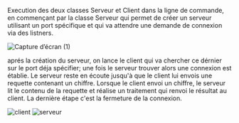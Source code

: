 

Execution des deux classes Serveur et Client dans la ligne de commande, en commençant par la classe Serveur qui permet de créer un serveur utilisant un port spécifique et qui va attendre une demande de connexion via des listners.

![Capture d’écran (1)](https://user-images.githubusercontent.com/95504832/161427907-0ae03111-3663-4667-a695-6b65439af11f.png)

aprés la création du serveur, on lance le client qui va chercher ce dérnier sur le port déja spécifier; une fois le serveur trouver alors une connexion est établie.
Le serveur reste en écoute jusqu'à que le client lui envois une requette contenant un chiffre.
Lorsque le client envoi un chiffre, le serveur lit le contenu de la requette et réalise un traitement qui renvoi le résultat au client.
La dernière étape c'est la fermeture de la connexion.


![client](https://user-images.githubusercontent.com/95504832/161427908-8be3aa17-e404-48fc-a232-e6cc10ec85f0.PNG)
![serveur](https://user-images.githubusercontent.com/95504832/161427915-dd7d1e5c-2722-47f5-931b-34900b9b66c1.PNG)
